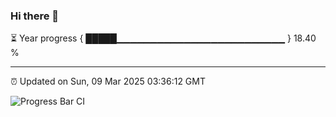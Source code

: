 ### Hi there 👋

⏳ Year progress { █████▁▁▁▁▁▁▁▁▁▁▁▁▁▁▁▁▁▁▁▁▁▁▁▁▁ } 18.40 %

---

⏰ Updated on Sun, 09 Mar 2025 03:36:12 GMT

![Progress Bar CI](https://github.com/IshwaranRudhara/GIT-ACTION/workflows/Progress%20Bar%20CI/badge.svg)
